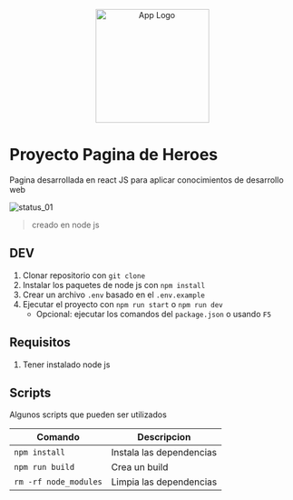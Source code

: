 <p align="center">
  <a href="https://github.com/" target="blank">
  <img src="https://cdn-icons-png.flaticon.com/512/25/25231.png" width="200" alt="App Logo" /></a>
</p>

# Proyecto Pagina de Heroes

Pagina desarrollada en react JS para aplicar conocimientos de desarrollo web

![status_01](https://github.com/Zero0242/rjs-heroes-app/actions/workflows/deploy-to-vps.yml/badge.svg)

> creado en node js

## DEV

1. Clonar repositorio con `git clone`
2. Instalar los paquetes de node js con `npm install`
3. Crear un archivo `.env` basado en el `.env.example`
4. Ejecutar el proyecto con `npm run start` o `npm run dev`
   - Opcional: ejecutar los comandos del `package.json` o usando `F5`

## Requisitos

1. Tener instalado node js

## Scripts

Algunos scripts que pueden ser utilizados

| Comando               | Descripcion              |
| --------------------- | ------------------------ |
| `npm install`         | Instala las dependencias |
| `npm run build`       | Crea un build            |
| `rm -rf node_modules` | Limpia las dependencias  |

